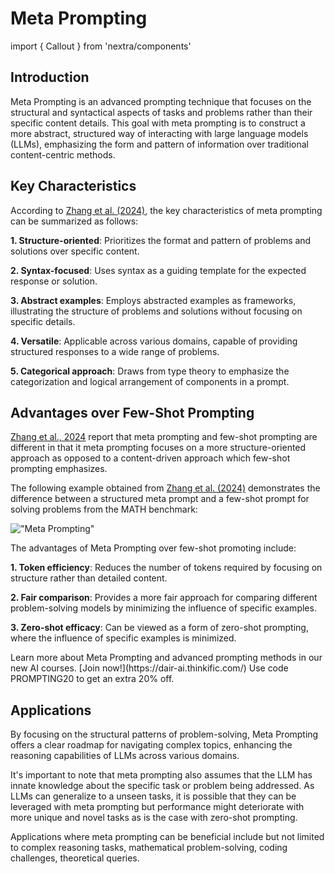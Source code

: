 # Meta Prompting
import { Callout } from 'nextra/components'

## Introduction

Meta Prompting is an advanced prompting technique that focuses on the structural and syntactical aspects of tasks and problems rather than their specific content details. This goal with meta prompting is to construct a more abstract, structured way of interacting with large language models (LLMs), emphasizing the form and pattern of information over traditional content-centric methods.

## Key Characteristics

According to [Zhang et al. (2024)](https://arxiv.org/abs/2311.11482), the key characteristics of meta prompting can be summarized as follows:

**1. Structure-oriented**: Prioritizes the format and pattern of problems and solutions over specific content.

**2. Syntax-focused**: Uses syntax as a guiding template for the expected response or solution.

**3. Abstract examples**: Employs abstracted examples as frameworks, illustrating the structure of problems and solutions without focusing on specific details.

**4. Versatile**: Applicable across various domains, capable of providing structured responses to a wide range of problems.

**5. Categorical approach**: Draws from type theory to emphasize the categorization and logical arrangement of components in a prompt.

## Advantages over Few-Shot Prompting

[Zhang et al., 2024](https://arxiv.org/abs/2311.11482) report that meta prompting and few-shot prompting are different in that it meta prompting focuses on a more structure-oriented approach as opposed to a content-driven approach which few-shot prompting emphasizes. 

The following example obtained from [Zhang et al. (2024)](https://arxiv.org/abs/2311.11482) demonstrates the difference between a structured meta prompt and a few-shot prompt for solving problems from the MATH benchmark:

!["Meta Prompting"](../../img/techniques/meta-prompting.png)

The advantages of Meta Prompting over few-shot promoting include:

**1. Token efficiency**: Reduces the number of tokens required by focusing on structure rather than detailed content.

**2. Fair comparison**: Provides a more fair approach for comparing different problem-solving models by minimizing the influence of specific examples.

**3. Zero-shot efficacy**: Can be viewed as a form of zero-shot prompting, where the influence of specific examples is minimized.

<Callout type= "info" emoji="🎓">
Learn more about Meta Prompting and advanced prompting methods in our new AI courses. [Join now!](https://dair-ai.thinkific.com/)
Use code PROMPTING20 to get an extra 20% off.
</Callout>

## Applications

By focusing on the structural patterns of problem-solving, Meta Prompting offers a clear roadmap for navigating complex topics, enhancing the reasoning capabilities of LLMs across various domains.

It's important to note that meta prompting also assumes that the LLM has innate knowledge about the specific task or problem being addressed. As LLMs can generalize to a unseen tasks, it is possible that they can be leveraged with meta prompting but performance might deteriorate with more unique and novel tasks as is the case with zero-shot prompting. 

Applications where meta prompting can be beneficial include but not limited to complex reasoning tasks, mathematical problem-solving, coding challenges, theoretical queries.

